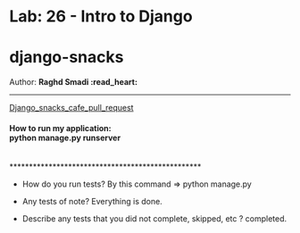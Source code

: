 ﻿# Lab: 26 - Intro to Django
# django-snacks
  Author: **Raghd Smadi :read_heart:**
<br>
*************************************************
[Django_snacks_cafe_pull_request](https://github.com/Raghdsmadi/django-snacks/tree/django_snack) <br>

<h4>How to run my application:
<br> python manage.py runserver </h4>
<br>
*************************************************

- How do you run tests? By this command => python manage.py  <br>


- Any tests of note? Everything is done.<br>


- Describe any tests that you did not complete, skipped, etc ? 
completed.

